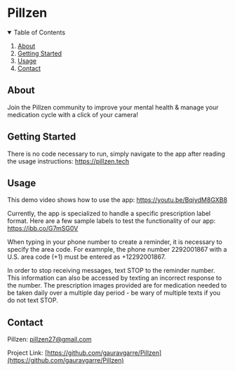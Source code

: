 # Pillzen
<!-- TABLE OF CONTENTS -->
<details open="open">
  <summary>Table of Contents</summary>
  <ol>
    <li>
      <a href="#about">About</a>
    </li>
    <li>
      <a href="#getting-started">Getting Started</a>
    </li>
    <li><a href="#usage">Usage</a></li>
    <li><a href="#contact">Contact</a></li>
  </ol>
</details>



<!-- ABOUT THE PROJECT -->
## About

Join the Pillzen community to improve your mental health & manage your medication cycle with a click of your camera!

<!-- GETTING STARTED -->
## Getting Started

There is no code necessary to run, simply navigate to the app after reading the usage instructions: <a href="https://pillzen.tech/">https://pillzen.tech</a>


<!-- USAGE EXAMPLES -->
## Usage

This demo video shows how to use the app: https://youtu.be/BqiydM8GXB8

Currently, the app is specialized to handle a specific prescription label format. Here are a few sample labels to test the functionality of our app: 
https://ibb.co/G7mSG0V

When typing in your phone number to create a reminder, it is necessary to specify the area code. For examnple, the phone number 2292001867 with a U.S. area code (+1) must be entered as +12292001867.

In order to stop receiving messages, text STOP to the reminder number. This information can also be accessed by texting an incorrect response to the number. The prescription images provided are for medication needed to be taken daily over a multiple day period - be wary of multiple texts if you do not text STOP.

<!-- CONTACT -->
## Contact

Pillzen: [pillzen27@gmail.com](mailto:pillzen27@gmail.com)

Project Link: [https://github.com/gauravgarre/Pillzen](https://github.com/gauravgarre/Pillzen)
